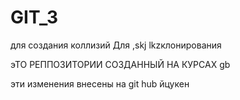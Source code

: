 # GIT_3
 для создания коллизий
Для ,skj lkzклонирования 

эТО РЕППОЗИТОРИИ СОЗДАННЫЙ НА КУРСАХ gb

эти изменения внесены на git hub йцукен
